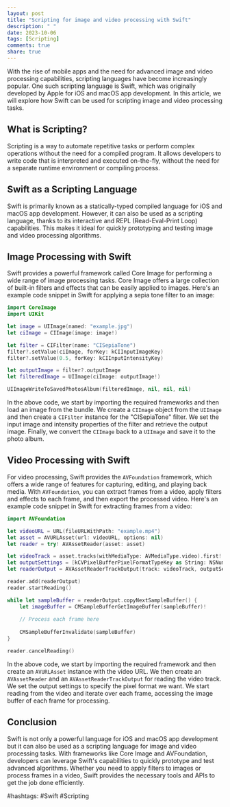 ```yaml
---
layout: post
title: "Scripting for image and video processing with Swift"
description: " "
date: 2023-10-06
tags: [Scripting]
comments: true
share: true
---
```


With the rise of mobile apps and the need for advanced image and video processing capabilities, scripting languages have become increasingly popular. One such scripting language is Swift, which was originally developed by Apple for iOS and macOS app development. In this article, we will explore how Swift can be used for scripting image and video processing tasks.

## What is Scripting?

Scripting is a way to automate repetitive tasks or perform complex operations without the need for a compiled program. It allows developers to write code that is interpreted and executed on-the-fly, without the need for a separate runtime environment or compiling process.

## Swift as a Scripting Language

Swift is primarily known as a statically-typed compiled language for iOS and macOS app development. However, it can also be used as a scripting language, thanks to its interactive and REPL (Read-Eval-Print Loop) capabilities. This makes it ideal for quickly prototyping and testing image and video processing algorithms.

## Image Processing with Swift

Swift provides a powerful framework called Core Image for performing a wide range of image processing tasks. Core Image offers a large collection of built-in filters and effects that can be easily applied to images. Here's an example code snippet in Swift for applying a sepia tone filter to an image:

```swift
import CoreImage
import UIKit

let image = UIImage(named: "example.jpg")
let ciImage = CIImage(image: image!)

let filter = CIFilter(name: "CISepiaTone")
filter?.setValue(ciImage, forKey: kCIInputImageKey)
filter?.setValue(0.5, forKey: kCIInputIntensityKey)

let outputImage = filter?.outputImage
let filteredImage = UIImage(ciImage: outputImage!)

UIImageWriteToSavedPhotosAlbum(filteredImage, nil, nil, nil)
```

In the above code, we start by importing the required frameworks and then load an image from the bundle. We create a `CIImage` object from the `UIImage` and then create a `CIFilter` instance for the "CISepiaTone" filter. We set the input image and intensity properties of the filter and retrieve the output image. Finally, we convert the `CIImage` back to a `UIImage` and save it to the photo album.

## Video Processing with Swift

For video processing, Swift provides the `AVFoundation` framework, which offers a wide range of features for capturing, editing, and playing back media. With `AVFoundation`, you can extract frames from a video, apply filters and effects to each frame, and then export the processed video. Here's an example code snippet in Swift for extracting frames from a video:

```swift
import AVFoundation

let videoURL = URL(fileURLWithPath: "example.mp4")
let asset = AVURLAsset(url: videoURL, options: nil)
let reader = try! AVAssetReader(asset: asset)

let videoTrack = asset.tracks(withMediaType: AVMediaType.video).first!
let outputSettings = [kCVPixelBufferPixelFormatTypeKey as String: NSNumber(value: kCVPixelFormatType_32ARGB)]
let readerOutput = AVAssetReaderTrackOutput(track: videoTrack, outputSettings: outputSettings)

reader.add(readerOutput)
reader.startReading()

while let sampleBuffer = readerOutput.copyNextSampleBuffer() {
    let imageBuffer = CMSampleBufferGetImageBuffer(sampleBuffer)!
    
    // Process each frame here
    
    CMSampleBufferInvalidate(sampleBuffer)
}

reader.cancelReading()
```

In the above code, we start by importing the required framework and then create an `AVURLAsset` instance with the video URL. We then create an `AVAssetReader` and an `AVAssetReaderTrackOutput` for reading the video track. We set the output settings to specify the pixel format we want. We start reading from the video and iterate over each frame, accessing the image buffer of each frame for processing.

## Conclusion

Swift is not only a powerful language for iOS and macOS app development but it can also be used as a scripting language for image and video processing tasks. With frameworks like Core Image and AVFoundation, developers can leverage Swift's capabilities to quickly prototype and test advanced algorithms. Whether you need to apply filters to images or process frames in a video, Swift provides the necessary tools and APIs to get the job done efficiently.

#hashtags: #Swift #Scripting